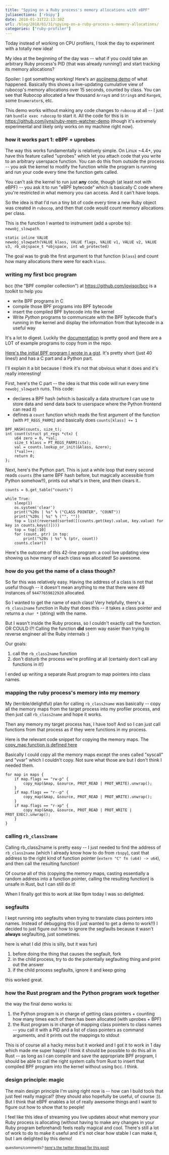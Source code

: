 ```yaml
---
title: "Spying on a Ruby process's memory allocations with eBPF"
juliasections: ['rbspy']
date: 2018-01-31T22:13:38Z
url: /blog/2018/01/31/spying-on-a-ruby-process-s-memory-allocations/
categories: ["ruby-profiler"]
---
```


Today instead of working on CPU profilers, I took the day to experiment with a totally new idea!

My idea at the beginning of the day was -- what if you could take an arbitrary Ruby process's PID
(that was already running!) and start tracking its memory allocations?

Spoiler: I got something working! Here's an [asciinema demo](https://asciinema.org/a/SaY5BJHpllausq0ujwTLpu8um) of what happened.  Basically this shows a
live-updating cumulative view of rubocop's memory allocations over 15 seconds, counted by class. You can see
that Rubocop allocated a few thousand `Array`s and `String`s and `Range`s, some `Enumerator`s, etc.

This demo works without making any code changes to `rubocop` at all -- I just ran `bundle exec
rubocop` to start it. All the code for this is in https://github.com/jvns/ruby-mem-watcher-demo
(though it's extremely experimental and likely only works on my machine right now).

<script src="https://asciinema.org/a/SaY5BJHpllausq0ujwTLpu8um.js" id="asciicast-SaY5BJHpllausq0ujwTLpu8um" async></script>

### how it works part 1: eBPF + uprobes

The way this works fundamentally is relatively simple. On Linux ~4.4+, you have this feature called
"uprobes" which let you attach code that you write to an arbitrary userspace function. You can do
this from outside the process -- you ask the kernel to modify the function while the program is
running and run your code every time the function gets called.

You can't ask the kernel to run just **any** code, though (at least not with eBPF) -- you ask it to
run "eBPF bytecode" which is basically C code where you're restricted in what memory you can access.
And it can't have loops.

So the idea is that I'd run a tiny bit of code every time a new Ruby object was created in
`rubocop`, and then that code would count memory allocations per class.

This is the function I wanted to instrument (add a uprobe to): `newobj_slowpath`.

```
static inline VALUE
newobj_slowpath(VALUE klass, VALUE flags, VALUE v1, VALUE v2, VALUE v3, rb_objspace_t *objspace, int wb_protected)
```

The goal was to
grab the first argument to that function (`klass`) and count how many allocations there were for
each `klass`.

### writing my first bcc program

bcc (the "BPF compiler collection") at https://github.com/iovisor/bcc is a toolkit to help you

* write BPF programs in C
* compile those BPF programs into BPF bytecode
* insert the compiled BPF bytecode into the kernel
* Write *Python* programs to communicate with the BPF bytecode that's running in the kernel and
  display the information from that bytecode in a useful way

It's a lot to digest. Luckily the
[documentation](https://github.com/iovisor/bcc/blob/master/docs/reference_guide.md) is pretty good
and there are a LOT of example programs to copy from in the repo.

[Here's the initial BPF program I wrote in a gist](https://gist.github.com/jvns/b81991a29a2a595a197709ed47055a2c). It's pretty short (just 40 lines!) and has a C part and a Python part.

I'll explain it a bit because I think it's not that obvious what it does and it's really
interesting!

First, here's the C part -- the idea is that this code will run every time `newobj_slowpath` runs.
This code:

* declares a BPF hash (which is basically a data structure I can use to store data and send data
  back to userspace where the Python frontend can read it)
* defines a `count` function which reads the first argument of the function (with `PT_REGS_PARM1`)
  and basically does `counts[klass] += 1`

```
BPF_HASH(counts, size_t);
int count(struct pt_regs *ctx) {
    u64 zero = 0, *val;
    size_t klass = PT_REGS_PARM1(ctx);
    val = counts.lookup_or_init(&klass, &zero);
    (*val)++;
    return 0;
};
```

Next, here's the Python part. This is just a while loop that every second reads `counts` (the same BPF hash
before, but magically accessible from Python somehow!!), prints out what's in there, and then clears
it..

```
counts = b.get_table("counts")

while True:
    sleep(1)
    os.system('clear')
    print("%20s | %s" % ("CLASS POINTER", "COUNT"))
    print("%20s | %s" % ("", ""))
    top = list(reversed(sorted([(counts.get(key).value, key.value) for key in counts.keys()])))
    top = top[:10]
    for (count, ptr) in top:
        print("%20s | %s" % (ptr, count))
    counts.clear()
```

Here's the outcome of this 42-line program: a cool live updating view showing us how many of each
class was allocated! So awesome.

<script src="https://asciinema.org/a/Ye2VV6m6P0et1xnI9JYdQ0lnH.js" id="asciicast-Ye2VV6m6P0et1xnI9JYdQ0lnH" async></script>

### how do you get the **name** of a class though?

So far this was relatively easy. Having the address of a class is not that useful though -- it
doesn't mean anything to me that there were 49 instances of `94477659822920` allocated.

So I wanted to get the name of each class! Very helpfully, there's a `rb_class2name` function in Ruby that does this -- it takes a class pointer and returns a `char *` (string) with the name.

But I wasn't inside the Ruby process, so I couldn't exactly call the function. OR COULD I?! Calling
the function **did** seem way easier than trying to reverse engineer all the Ruby internals :)

Our goals:

1. call the `rb_class2name` function
2. don't disturb the process we're profiling at all (certainly don't call any functions in it!)

I ended up writing a separate Rust program to map pointers into class names.

### mapping the ruby process's memory into my memory

My (terrible/delightful) plan for calling `rb_class2name` was basically -- copy all the memory maps
from the target process into my profiler process, and then just call `rb_class2name` and hope it
works.

Then any memory my target process has, I have too!! And so I can just call functions from that
process as if they were functions in my process. 


Here is the relevant code snippet for copying the memory maps. The [copy_map function is defined here](https://github.com/jvns/ruby-mem-watcher-demo/blob/c3f8e2929d718cf1a158926609d38bcbacd05de2/src/main.rs#L109-L129)

Basically I could copy all the memory maps except the ones called "syscall" and "vvar" which I
couldn't copy. Not sure what those are but I don't think I needed them.

```
for map in maps {
    if map.flags == "rw-p" {
        copy_map(&map, &source, PROT_READ | PROT_WRITE).unwrap();
    }
    if map.flags == "r--p" {
        copy_map(&map, &source, PROT_READ | PROT_WRITE).unwrap();
    }
    if map.flags == "r-xp" {
        copy_map(&map, &source, PROT_READ | PROT_WRITE | PROT_EXEC).unwrap();
    }
}
```

### calling `rb_class2name`

Calling rb_class2name is pretty easy -- I just needed to find the address of `rb_class2name` (which
I already know how to do from `rbspy`), cast that address to the right kind of function pointer
(`extern "C" fn (u64) -> u64`), and then call the resulting function!

Of course all of this (copying the memory maps, casting essentially a random address into a function
pointer, calling the resulting function) is unsafe in Rust, but I can still do it!

When I finally got this to work at like 9pm today I was so delighted.


### segfaults

I kept running into segfaults when trying to translate class pointers into names. Instead of
debugging this (I just wanted to get a demo to work!!) I decided to just figure out how to ignore
the segfaults because it wasn't **always** segfaulting, just sometimes.

here is what I did (this is silly, but it was fun)

1. before doing the thing that causes the segfault, fork
2. in the child process, try to do the potentially segfaulting thing and print out the answer
3. if the child process segfaults, ignore it and keep going

this worked great.

### how the Rust program and the Python program work together

the way the final demo works is:

1. the Python program is in charge of getting class pointers  + counting how many times each of them
   has been allocated (with uprobes + BPF)
2. the Rust program is in charge of mapping class pointers to class names -- you call it with a PID and a
   list of class pointers as command arguments, and it prints out the mappings to stdout

This is of course all a hacky mess but it worked and I got it to work in 1 day which made me super
happy! I think it should be possible to do this all in Rust -- as long as I can compile and save
the appropriate BPF program, I should be able to call the right system calls from Rust to insert
that compiled BPF program into the kernel without using bcc. I think.

### design principle: magic

The main design principle I'm using right now is -- how can I build tools that just feel really
magical? (they should also hopefully be useful, of course :)). But I think that eBPF enables a lot
of really awesome things and I want to figure out how to show that to people!

I feel like this idea of streaming you live updates about what memory your Ruby process is
allocating (without having to make any changes in your Ruby program beforehand) feels really magical
and cool. There's still a lot of work to do to make it useful and it's not clear how stable I can
make it, but I am delighted by this demo!

<small> questions/comments? [here's the twitter thread for this post!](https://twitter.com/b0rk/status/958916696424763394) </small>
